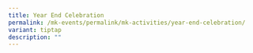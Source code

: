 ```yaml
---
title: Year End Celebration
permalink: /mk-events/permalink/mk-activities/year-end-celebration/
variant: tiptap
description: ""
---
```

